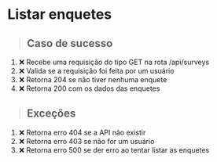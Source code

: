 # Listar enquetes

> ## Caso de sucesso
1. :x: Recebe uma requisição do tipo GET na rota /api/surveys
2. :x: Valida se a requisição foi feita por um usuário
3. :x: Retorna 204 se não tiver nenhuma enquete
4. :x: Retorna 200 com os dados das enquetes

> ## Exceções
1. :x: Retorna erro 404 se a API não existir
2. :x: Retorna erro 403 se não for um usuário
3. :x: Retorna erro 500 se der erro ao tentar listar as enquetes
